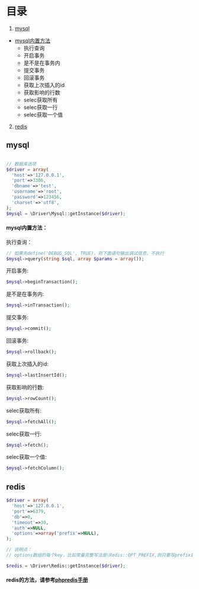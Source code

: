 # 目录
1. [mysql](https://github.com/enychen/yaf-framework/tree/master/application/library/Driver#mysql)
  - [mysql内置方法](https://github.com/enychen/yaf-framework/blob/master/application/library/Driver/README.md#mysql内置方法)
    - 执行查询
    - 开启事务
    - 是不是在事务内
    - 提交事务
    - 回滚事务
    - 获取上次插入的id
    - 获取影响的行数
    - selec获取所有
    - selec获取一行
    - selec获取一个值
2. [redis](https://github.com/enychen/yaf-framework/tree/master/application/library/Driver#redis)

## mysql
```php

// 数据库选项
$driver = array(
  'host'=>'127.0.0.1',
  'port'=>3306,
  'dbname'=>'test',
  'username'=>'root',
  'password'=>123456,
  'charset'=>'utf8',
);
$mysql = \Driver\Mysql::getInstance($driver);

```

#### mysql内置方法：
执行查询：
```php
// 如果先define('DEBUG_SQL', TRUE)，则下面语句输出调试信息，不执行
$mysql->query(string $sql, array $params = array());
```
开启事务:
```php
$mysql->beginTransaction();
```
是不是在事务内:
```php
$mysql->inTransaction();
```
提交事务:
```php
$mysql->commit();
```
回滚事务:
```php
$mysql->rollback();
```
获取上次插入的id:
```php
$mysql->lastInsertId();
```
获取影响的行数:
```php
$mysql->rowCount();
```
selec获取所有:
```php
$mysql->fetchAll();
```
selec获取一行:
```php
$mysql->fetch();
```
selec获取一个值:
```php
$mysql->fetchColumn();
```


## redis
```php
$driver = array(
  'host'=>'127.0.0.1',
  'port'=>6379,
  'db'=>0,
  'timeout'=>30,
  'auth'=>NULL,
  'options'=>array('prefix'=>NULL),
);

// 说明点：
// options数组的每个key，比如常量完整写法是\Redis::OPT_PREFIX,则只要写prefix就行，其他配置以此类推

$redis = \Driver\Redis::getInstance($driver);
```

#### redis的方法，请参考[phpredis手册](https://github.com/phpredis/phpredis)

